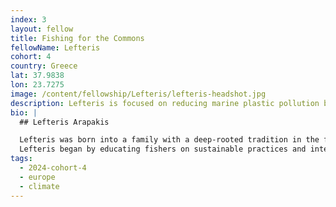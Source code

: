 ```yaml
---
index: 3
layout: fellow
title: Fishing for the Commons
fellowName: Lefteris
cohort: 4
country: Greece
lat: 37.9838
lon: 23.7275
image: /content/fellowship/Lefteris/lefteris-headshot.jpg
description: Lefteris is focused on reducing marine plastic pollution by engaging with fishers in Greece and the Mediterranean and adopting cleaning and sustainability practices.
bio: |
  ## Lefteris Arapakis

  Lefteris was born into a family with a deep-rooted tradition in the fishing industry. In 2016, he founded [Enaleia](https://enaleia.com/) to engage fishers in addressing the social and environmental challenges of ocean degradation.
  Lefteris began by educating fishers on sustainable practices and integrating collected waste into a circular economy, focusing on the plastics value chain in Greece. His initiative quickly expanded to encompass the entire Mediterranean Sea. A key aspect of Enaleia's work is tracking the lifecycle of ocean-collected plastic, and as part of his Fellowship, Lefteris will transition the platform into a public chain and explore other blockchain-related verticals into Eneleia.
tags:
  - 2024-cohort-4
  - europe
  - climate
---
```

